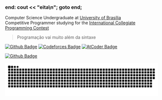 ### end: cout << "eita\n"; goto end;

Computer Science Undergraduate at [University of Brasília](https://www.unb.br/)  
Competitive Programmer studying for the [International Collegiate Programming Contest](https://icpc.global/)

> Programação vai muito além da sintaxe

[![Github Badge](https://img.shields.io/github/followers/tilnoene?label=Follow&style=social)](https://github.com/tilnoene/)
[![Codeforces Badge](https://cp-logo.vercel.app/codeforces/tilnoene)](https://codeforces.com/profile/tilnoene)
[![AtCoder Badge](https://cp-logo.vercel.app/atcoder/tilnoene)](https://atcoder.jp/users/tilnoene)

[![Github Badge](https://img.shields.io/badge/LinkedIn-0077B5?style=for-the-badge&logo=linkedin&logoColor=white)](https://www.linkedin.com/in/victor-manuel-brito-santos/)

![Snake animation](https://github.com/tilnoene/tilnoene/blob/output/github-contribution-grid-snake.svg)
